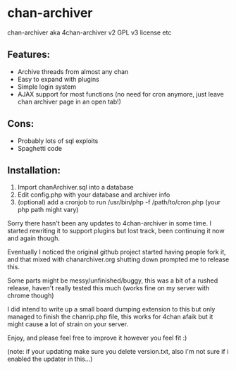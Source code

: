 chan-archiver
=============

chan-archiver aka 4chan-archiver v2
GPL v3 license etc

Features:
---------

* Archive threads from almost any chan
* Easy to expand with plugins
* Simple login system
* AJAX support for most functions (no need for cron anymore, just leave chan archiver page in an open tab!)

Cons:
-----
* Probably lots of sql exploits
* Spaghetti code

Installation:
-------------

1. Import chanArchiver.sql into a database
2. Edit config.php with your database and archiver info
3. (optional) add a cronjob to run /usr/bin/php -f /path/to/cron.php (your php path might vary)

Sorry there hasn't been any updates to 4chan-archiver in some time. I started rewriting it to support plugins but lost track, been continuing it now and again though.

Eventually I noticed the original github project started having people fork it, and that mixed with chanarchiver.org shutting down prompted me to release this.

Some parts might be messy/unfinished/buggy, this was a bit of a rushed release, haven't really tested this much (works fine on my server with chrome though)

I did intend to write up a small board dumping extension to this but only managed to finish the chanrip.php file, this works for 4chan afaik but it might cause a lot of strain on your server.

Enjoy, and please feel free to improve it however you feel fit :)

(note: if your updating make sure you delete version.txt, also i'm not sure if i enabled the updater in this...)

